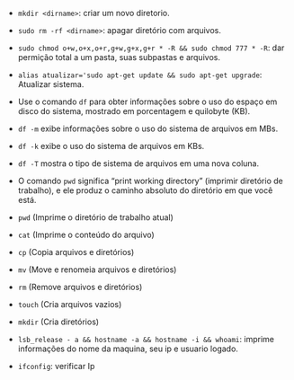 - `mkdir <dirname>`: criar um novo diretorio.

- `sudo rm -rf <dirname>`: apagar diretório com arquivos.

- `sudo chmod o+w,o+x,o+r,g+w,g+x,g+r * -R && sudo chmod 777 * -R`: dar permição total a um pasta, suas subpastas e arquivos.

- `alias atualizar='sudo apt-get update && sudo apt-get upgrade`: Atualizar sistema.

- Use o comando `df` para obter informações sobre o uso do espaço em disco do sistema, mostrado em porcentagem e quilobyte (KB). 

- `df -m` exibe informações sobre o uso do sistema de arquivos em MBs.

- `df -k` exibe o uso do sistema de arquivos em KBs.

- `df -T` mostra o tipo de sistema de arquivos em uma nova coluna.

- O comando `pwd` significa “print working directory” (imprimir diretório de trabalho), e ele produz o caminho absoluto do diretório em que você está.

- `pwd` (Imprime o diretório de trabalho atual)

- `cat` (Imprime o conteúdo do arquivo)
  
- `cp` (Copia arquivos e diretórios)
  
- `mv` (Move e renomeia arquivos e diretórios)

- `rm` (Remove arquivos e diretórios)

- `touch` (Cria arquivos vazios)

- `mkdir` (Cria diretórios)

- `lsb_release - a && hostname -a && hostname -i && whoami`: imprime informações do nome da maquina, seu ip e usuario logado.

- `ifconfig`: verificar Ip 
